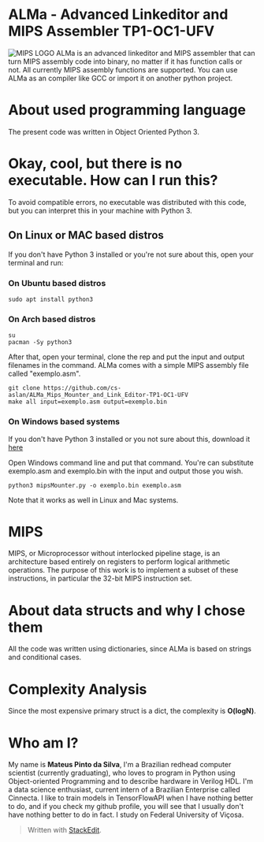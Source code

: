 # ALMa - Advanced Linkeditor and MIPS Assembler TP1-OC1-UFV
![MIPS LOGO ](https://i.imgur.com/0GJpEUV.png)
ALMa is an advanced linkeditor and MIPS assembler that can turn MIPS assembly code into binary, no matter if it has function calls or not. All currently MIPS assembly functions are supported. You can use ALMa as an compiler like GCC or import it on another python project. 
# About used programming language

The present code was written in Object Oriented Python 3.

# Okay, cool, but there is no executable. How can I run this?

To avoid compatible errors, no executable was distributed with this code, but you can interpret this in your machine with Python 3.

## On Linux or MAC based distros
If you don't have Python 3 installed or you're not sure about this, open your terminal and run:
### On Ubuntu based distros
    sudo apt install python3
    
### On Arch based distros
    su
    pacman -Sy python3
After that, open your terminal, clone the rep and put the input and output filenames in the command. ALMa comes with a simple MIPS assembly file called "exemplo.asm".

    git clone https://github.com/cs-aslan/ALMa_Mips_Mounter_and_Link_Editor-TP1-OC1-UFV
    make all input=exemplo.asm output=exemplo.bin
### On Windows based systems
If you don't have Python 3 installed or you not sure about this, download it [here](https://www.python.org/downloads/windows/)

Open Windows command line and put that command. You're can substitute exemplo.asm and exemplo.bin with the input and output those you wish.

    python3 mipsMounter.py -o exemplo.bin exemplo.asm
Note that it works as well in Linux and Mac systems.
# MIPS
MIPS, or Microprocessor without interlocked pipeline stage, is an architecture based entirely on registers to perform logical arithmetic operations. The purpose of this work is to implement a subset of these instructions, in particular the 32-bit MIPS instruction set.



# About data structs and why I chose them
All the code was written using dictionaries, since ALMa is based on strings and conditional cases. 
# Complexity Analysis
Since the most expensive primary struct is a dict, the complexity is **O(logN)**.
# Who am I?
My name is **Mateus Pinto da Silva**, I'm a Brazilian redhead computer scientist (currently graduating), who loves to program in Python using Object-oriented Programming and to describe hardware in Verilog HDL. I'm a data science enthusiast, current intern of a Brazilian Enterprise called Cinnecta. I like to train models in TensorFlowAPI when I have nothing better to do, and if you check my github profile, you will see that I usually don't have nothing better to do in fact. I study on Federal University of Viçosa.


> Written with [StackEdit](https://stackedit.io/).
